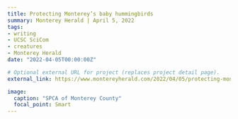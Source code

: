 ```yaml
---
title: Protecting Monterey’s baby hummingbirds
summary: Monterey Herald | April 5, 2022
tags:
- writing
- UCSC SciCom
- creatures
- Monterey Herald
date: "2022-04-05T00:00:00Z"

# Optional external URL for project (replaces project detail page).
external_link: https://www.montereyherald.com/2022/04/05/protecting-montereys-baby-hummingbirds/

image:
  caption: "SPCA of Monterey County"
  focal_point: Smart
---
```

